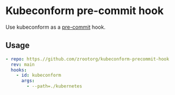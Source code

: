 # Kubeconform pre-commit hook

Use kubeconform as a [pre-commit](https://pre-commit.com/) hook.

## Usage

```yaml
- repo: https.//github.com/zrootorg/kubeconform-precommit-hook
  rev: main
  hooks:
    - id: kubeconform
      args:
        - --path=./kubernetes
```
